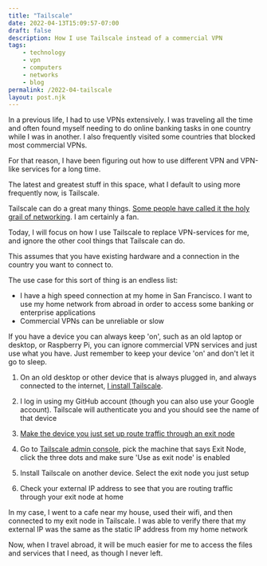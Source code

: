 ```yaml
---
title: "Tailscale"
date: 2022-04-13T15:09:57-07:00
draft: false
description: How I use Tailscale instead of a commercial VPN
tags: 
    - technology
    - vpn
    - computers
    - networks
    - blog
permalink: /2022-04-tailscale
layout: post.njk
---
```

In a previous life, I had to use VPNs extensively. I was traveling all the time and often found myself needing to do online banking tasks in one country while I was in another. I also frequently visited some countries that blocked most commercial VPNs.

For that reason, I have been figuring out how to use different VPN and VPN-like services for a long time.

The latest and greatest stuff in this space, what I default to using more frequently now, is Tailscale.

Tailscale can do a great many things. [Some people have called it the holy grail of networking](https://www.thesmarthomebook.com/2021/07/24/the-holy-grail-of-networking-tailscale/). I am certainly a fan.

Today, I will focus on how I use Tailscale to replace VPN-services for me, and ignore the other cool things that Tailscale can do.

This assumes that you have existing hardware and a connection in the country you want to connect to.

The use case for this sort of thing is an endless list:

- I have a high speed connection at my home in San Francisco. I want to use my home network from abroad in order to access some banking or enterprise applications
- Commercial VPNs can be unreliable or slow

If you have a device you can always keep 'on', such as an old laptop or desktop, or Raspberry Pi, you can ignore commercial VPN services and just use what you have. Just remember to keep your device 'on' and don't let it go to sleep.

1. On an old desktop or other device that is always plugged in, and always connected to the internet, [I install Tailscale](https://tailscale.com/download/).

2. I log in using my GitHub account (though you can also use your Google account). Tailscale will authenticate you and you should see the name of that device

3. [Make the device you just set up route traffic through an exit node](https://tailscale.com/kb/1103/exit-nodes/)

4. Go to [Tailscale admin console](https://login.tailscale.com/admin/machines), pick the machine that says Exit Node, click the three dots and make sure 'Use as exit node' is enabled

5. Install Tailscale on another device. Select the exit node you just setup

6. Check your external IP address to see that you are routing traffic through your exit node at home 

In my case, I went to a cafe near my house, used their wifi, and then connected to my exit node in Tailscale. I was able to verify there that my external IP was the same as the static IP address from my home network

Now, when I travel abroad, it will be much easier for me to access the files and services that I need, as though I never left.
